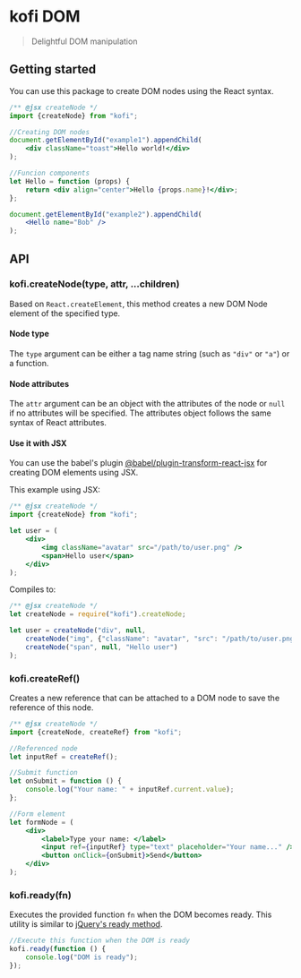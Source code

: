 # kofi DOM

> Delightful DOM manipulation

## Getting started

You can use this package to create DOM nodes using the React syntax.

```jsx
/** @jsx createNode */
import {createNode} from "kofi";

//Creating DOM nodes
document.getElementById("example1").appendChild(
    <div className="toast">Hello world!</div>
);

//Funcion components
let Hello = function (props) {
    return <div align="center">Hello {props.name}!</div>;
};

document.getElementById("example2").appendChild(
    <Hello name="Bob" />
);
```

## API

### kofi.createNode(type, attr, ...children)

Based on `React.createElement`, this method creates a new DOM Node element of the specified type. 

#### Node type

The `type` argument can be either a tag name string (such as `"div"` or `"a"`) or a function.

#### Node attributes

The `attr` argument can be an object with the attributes of the node or `null` if no attributes will be specified. The attributes object follows the same syntax of React attributes.

#### Use it with JSX

You can use the babel's plugin [@babel/plugin-transform-react-jsx](https://babeljs.io/docs/en/babel-plugin-transform-react-jsx) for creating DOM elements using JSX. 

This example using JSX: 

```jsx
/** @jsx createNode */
import {createNode} from "kofi";

let user = (
    <div>
        <img className="avatar" src="/path/to/user.png" />
        <span>Hello user</span>
    </div>
);
```

Compiles to:

```javascript
/** @jsx createNode */
let createNode = require("kofi").createNode;

let user = createNode("div", null, 
    createNode("img", {"className": "avatar", "src": "/path/to/user.png"}),
    createNode("span", null, "Hello user")
);
```

### kofi.createRef()

Creates a new reference that can be attached to a DOM node to save the reference of this node.

```jsx
/** @jsx createNode */
import {createNode, createRef} from "kofi";

//Referenced node
let inputRef = createRef();

//Submit function
let onSubmit = function () {
    console.log("Your name: " + inputRef.current.value);
};

//Form element
let formNode = (
    <div>
        <label>Type your name: </label>
        <input ref={inputRef} type="text" placeholder="Your name..." />
        <button onClick={onSubmit}>Send</button>
    </div>
);

```

### kofi.ready(fn)

Executes the provided function `fn` when the DOM becomes ready. This utility is similar to [jQuery's ready method](https://api.jquery.com/ready/).

```javascript 
//Execute this function when the DOM is ready
kofi.ready(function () {
    console.log("DOM is ready");
});
```

